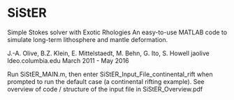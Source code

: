 # SiStER
Simple Stokes solver with Exotic Rhologies
An easy-to-use MATLAB code to simulate long-term lithosphere and mantle deformation.

J.-A. Olive, B.Z. Klein, E. Mittelstaedt, M. Behn, G. Ito, S. Howell
jaolive <at> ldeo.columbia.edu
March 2011 - May 2016


Run SiStER_MAIN.m, then enter SiStER_Input_File_continental_rift when prompted to run the default case (a continental rifting example).
See overview of code / structure of the input file in SiStER_Overview.pdf
